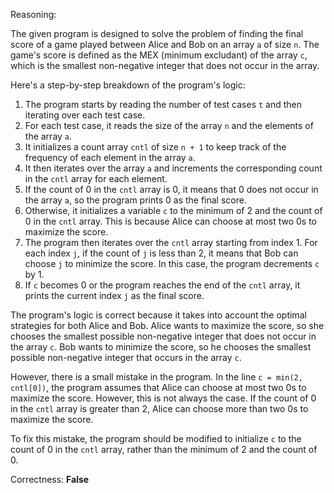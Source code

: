 Reasoning:

The given program is designed to solve the problem of finding the final score of a game played between Alice and Bob on an array `a` of size `n`. The game's score is defined as the MEX (minimum excludant) of the array `c`, which is the smallest non-negative integer that does not occur in the array.

Here's a step-by-step breakdown of the program's logic:

1. The program starts by reading the number of test cases `t` and then iterating over each test case.
2. For each test case, it reads the size of the array `n` and the elements of the array `a`.
3. It initializes a count array `cntl` of size `n + 1` to keep track of the frequency of each element in the array `a`.
4. It then iterates over the array `a` and increments the corresponding count in the `cntl` array for each element.
5. If the count of 0 in the `cntl` array is 0, it means that 0 does not occur in the array `a`, so the program prints 0 as the final score.
6. Otherwise, it initializes a variable `c` to the minimum of 2 and the count of 0 in the `cntl` array. This is because Alice can choose at most two 0s to maximize the score.
7. The program then iterates over the `cntl` array starting from index 1. For each index `j`, if the count of `j` is less than 2, it means that Bob can choose `j` to minimize the score. In this case, the program decrements `c` by 1.
8. If `c` becomes 0 or the program reaches the end of the `cntl` array, it prints the current index `j` as the final score.

The program's logic is correct because it takes into account the optimal strategies for both Alice and Bob. Alice wants to maximize the score, so she chooses the smallest possible non-negative integer that does not occur in the array `c`. Bob wants to minimize the score, so he chooses the smallest possible non-negative integer that occurs in the array `c`.

However, there is a small mistake in the program. In the line `c = min(2, cntl[0])`, the program assumes that Alice can choose at most two 0s to maximize the score. However, this is not always the case. If the count of 0 in the `cntl` array is greater than 2, Alice can choose more than two 0s to maximize the score.

To fix this mistake, the program should be modified to initialize `c` to the count of 0 in the `cntl` array, rather than the minimum of 2 and the count of 0.

Correctness: **False**